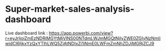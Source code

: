# Super-market-sales-analysis-dashboard

Live dashboard link : https://app.powerbi.com/view?r=eyJrIjoiZmEzNDRiMGYtMjVlNS00NTdmLWJmMGQtNjIyZWE0ZGIyNzNmIiwidCI6IjkxYzQxYTlhLWQ5ZjAtNDIxZi1iNmE0LWFmZmNhZDJjMGRjZCJ9
